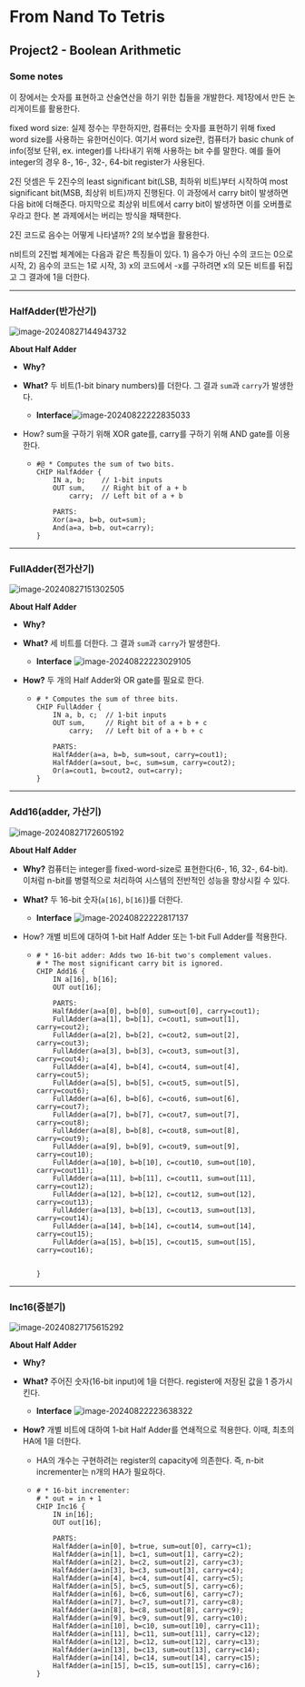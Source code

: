 # From Nand To Tetris

## Project2 - Boolean Arithmetic

### Some notes

이 장에서는 숫자를 표현하고 산술연산을 하기 위한 칩들을 개발한다. 제1장에서 만든 논리게이트를 활용한다.

fixed word size: 실제 정수는 무한하지만, 컴퓨터는 숫자를 표현하기 위해 fixed word size를 사용하는 유한머신이다. 여기서  word size란, 컴퓨터가 basic chunk of info(정보 단위, ex. integer)를 나타내기 위해 사용하는 bit 수를 말한다. 예를 들어 integer의 경우 8-, 16-, 32-, 64-bit register가 사용된다.

2진 덧셈은 두 2진수의 least significant bit(LSB, 최하위 비트)부터 시작하여 most significant bit(MSB, 최상위 비트)까지 진행된다. 이 과정에서 carry bit이 발생하면 다음 bit에 더해준다. 마지막으로 최상위 비트에서 carry bit이 발생하면 이를 오버플로우라고 한다. 본 과제에서는 버리는 방식을 채택한다.

2진 코드로 음수는 어떻게 나타낼까? 2의 보수법을 활용한다.

n비트의 2진법 체계에는 다음과 같은 특징들이 있다. 1) 음수가 아닌 수의 코드는 0으로 시작, 2) 음수의 코드는 1로 시작, 3) x의 코드에서 -x를 구하려면 x의 모든 비트를 뒤집고 그 결과에 1을 더한다.

---

### HalfAdder(반가산기)

![image-20240827144943732](images/image-20240827144943732.png)

**About Half Adder**

- **Why?**

- **What?** 두 비트(1-bit binary numbers)를 더한다. 그 결과 `sum`과 `carry`가 발생한다.
  - **Interface**![image-20240822222835033](images/image-20240822222835033.png)

- How? sum을 구하기 위해 XOR gate를,  carry를 구하기 위해 AND gate를 이용한다.

  - ~~~shell
    #@ * Computes the sum of two bits.
    CHIP HalfAdder {
        IN a, b;    // 1-bit inputs
        OUT sum,    // Right bit of a + b 
            carry;  // Left bit of a + b
    
        PARTS:
        Xor(a=a, b=b, out=sum);
        And(a=a, b=b, out=carry);
    }
    ~~~

    

---

### FullAdder(전가산기)

![image-20240827151302505](images/image-20240827151302505.png)

**About Half Adder**

- **Why?**

- **What?** 세 비트를 더한다. 그 결과 `sum`과 `carry`가 발생한다.
  - **Interface** ![image-20240822223029105](images/image-20240822223029105.png)

- **How?** 두 개의 Half Adder와 OR gate를 필요로 한다.

  - ~~~shell
    # * Computes the sum of three bits.
    CHIP FullAdder {
        IN a, b, c;  // 1-bit inputs
        OUT sum,     // Right bit of a + b + c
            carry;   // Left bit of a + b + c
    
        PARTS:
        HalfAdder(a=a, b=b, sum=sout, carry=cout1);
        HalfAdder(a=sout, b=c, sum=sum, carry=cout2);
        Or(a=cout1, b=cout2, out=carry);
    }
    ~~~

    

---

### Add16(adder, 가산기)

![image-20240827172605192](images/image-20240827172605192.png)

**About Half Adder**

- **Why?** 컴퓨터는 integer를 fixed-word-size로 표현한다(6-, 16, 32-, 64-bit). 이처럼 n-bit를 병렬적으로 처리하여 시스템의 전반적인 성능을 향상시킬 수 있다.

- **What?** 두 16-bit 숫자(`a[16]`, `b[16]`)를 더한다.
  - **Interface** ![image-20240822222817137](images/image-20240822222817137.png)

- How? 개별 비트에 대하여 1-bit Half Adder 또는 1-bit Full Adder를 적용한다.

  - ~~~shell
    # * 16-bit adder: Adds two 16-bit two's complement values.
    # * The most significant carry bit is ignored.
    CHIP Add16 {
        IN a[16], b[16];
        OUT out[16];
    
        PARTS:
        HalfAdder(a=a[0], b=b[0], sum=out[0], carry=cout1);
        FullAdder(a=a[1], b=b[1], c=cout1, sum=out[1], carry=cout2);
        FullAdder(a=a[2], b=b[2], c=cout2, sum=out[2], carry=cout3);
        FullAdder(a=a[3], b=b[3], c=cout3, sum=out[3], carry=cout4);
        FullAdder(a=a[4], b=b[4], c=cout4, sum=out[4], carry=cout5);
        FullAdder(a=a[5], b=b[5], c=cout5, sum=out[5], carry=cout6);
        FullAdder(a=a[6], b=b[6], c=cout6, sum=out[6], carry=cout7);
        FullAdder(a=a[7], b=b[7], c=cout7, sum=out[7], carry=cout8);
        FullAdder(a=a[8], b=b[8], c=cout8, sum=out[8], carry=cout9);
        FullAdder(a=a[9], b=b[9], c=cout9, sum=out[9], carry=cout10);
        FullAdder(a=a[10], b=b[10], c=cout10, sum=out[10], carry=cout11);
        FullAdder(a=a[11], b=b[11], c=cout11, sum=out[11], carry=cout12);
        FullAdder(a=a[12], b=b[12], c=cout12, sum=out[12], carry=cout13);
        FullAdder(a=a[13], b=b[13], c=cout13, sum=out[13], carry=cout14);
        FullAdder(a=a[14], b=b[14], c=cout14, sum=out[14], carry=cout15);
        FullAdder(a=a[15], b=b[15], c=cout15, sum=out[15], carry=cout16);
    
        
    }
    ~~~

  

---

### Inc16(증분기)

![image-20240827175615292](images/image-20240827175615292.png)

**About Half Adder**

- **Why?**

- **What?** 주어진 숫자(16-bit input)에 1을 더한다. register에 저장된 값을 1 증가시킨다.
  
  - **Interface** ![image-20240822223638322](images/image-20240822223638322.png)
  
- **How?** 개별 비트에 대하여 1-bit Half Adder를 연쇄적으로 적용한다. 이때, 최초의 HA에 1을 더한다. 

  - HA의 개수는 구현하려는 register의 capacity에 의존한다. 즉, n-bit incrementer는 n개의 HA가 필요하다.

  - ~~~shell
    # * 16-bit incrementer:
    # * out = in + 1
    CHIP Inc16 {
        IN in[16];
        OUT out[16];
    
        PARTS:
        HalfAdder(a=in[0], b=true, sum=out[0], carry=c1);
        HalfAdder(a=in[1], b=c1, sum=out[1], carry=c2);
        HalfAdder(a=in[2], b=c2, sum=out[2], carry=c3);
        HalfAdder(a=in[3], b=c3, sum=out[3], carry=c4);
        HalfAdder(a=in[4], b=c4, sum=out[4], carry=c5);
        HalfAdder(a=in[5], b=c5, sum=out[5], carry=c6);
        HalfAdder(a=in[6], b=c6, sum=out[6], carry=c7);
        HalfAdder(a=in[7], b=c7, sum=out[7], carry=c8);
        HalfAdder(a=in[8], b=c8, sum=out[8], carry=c9);
        HalfAdder(a=in[9], b=c9, sum=out[9], carry=c10);
        HalfAdder(a=in[10], b=c10, sum=out[10], carry=c11);
        HalfAdder(a=in[11], b=c11, sum=out[11], carry=c12);
        HalfAdder(a=in[12], b=c12, sum=out[12], carry=c13);
        HalfAdder(a=in[13], b=c13, sum=out[13], carry=c14);
        HalfAdder(a=in[14], b=c14, sum=out[14], carry=c15);
        HalfAdder(a=in[15], b=c15, sum=out[15], carry=c16);
    }
    ~~~
